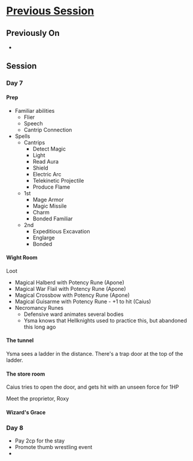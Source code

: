 # [Previous Session](./2020-08-20.md)

## Previously On

-

## Session

### Day 7

#### Prep

- Familiar abilities
  - Flier
  - Speech
  - Cantrip Connection
- Spells
  - Cantrips
    - Detect Magic
    - Light
    - Read Aura
    - Shield
    - Electric Arc
    - Telekinetic Projectile
    - Produce Flame
  - 1st
    - Mage Armor
    - Magic Missile
    - Charm
    - Bonded Familiar
  - 2nd
    - Expeditious Excavation
    - Englarge
    - Bonded

#### Wight Room

Loot

- Magical Halberd with Potency Rune (Apone)
- Magical War Flail with Potency Rune (Apone)
- Magical Crossbow with Potency Rune (Apone)
- Magical Guisarme with Potency Rune - +1 to hit (Caius)
- Necromancy Runes
  - Defensive ward animates several bodies
  - Ysma knows that Hellknights used to practice this, but abandoned this long ago

#### The tunnel

Ysma sees a ladder in the distance. There's a trap door at the top of the ladder.

#### The store room

Caius tries to open the door, and gets hit with an unseen force for 1HP

Meet the proprietor, Roxy

#### Wizard's Grace

### Day 8

- Pay 2cp for the stay
- Promote thumb wrestling event
-
